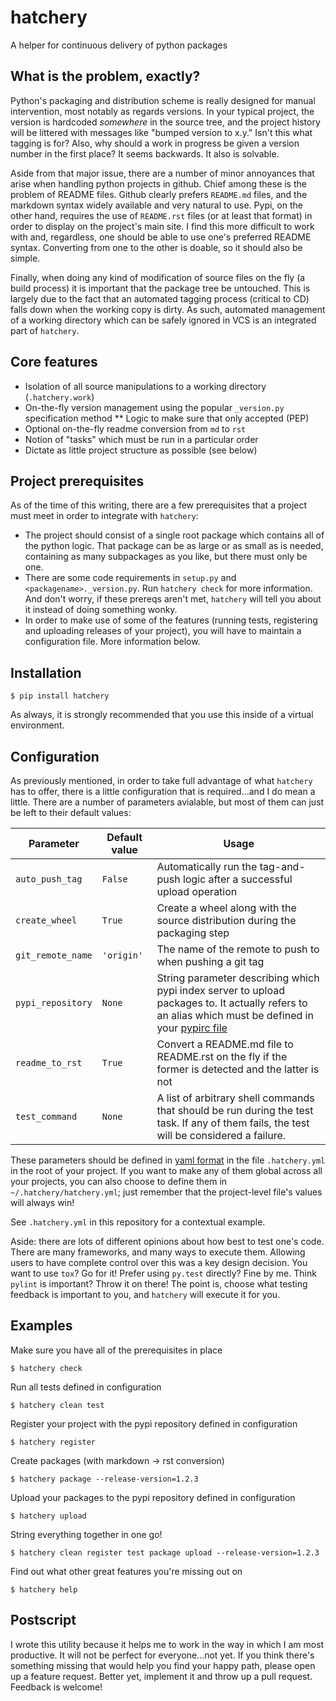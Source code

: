 # hatchery

A helper for continuous delivery of python packages

## What is the problem, exactly?

Python's packaging and distribution scheme is really designed for manual intervention, most notably as regards versions.  In your typical project, the version is hardcoded *somewhere* in the source tree, and the project history will be littered with messages like "bumped version to x.y."  Isn't this what tagging is for?  Also, why should a work in progress be given a version number in the first place?  It seems backwards.  It also is solvable.

Aside from that major issue, there are a number of minor annoyances that arise when handling python projects in github.  Chief among these is the problem of README files.  Github clearly prefers `README.md` files, and the markdown syntax widely available and very natural to use.  Pypi, on the other hand, requires the use of `README.rst` files (or at least that format) in order to display on the project's main site.  I find this more difficult to work with and, regardless, one should be able to use one's preferred README syntax.  Converting from one to the other is doable, so it should also be simple.

Finally, when doing any kind of modification of source files on the fly (a build process) it is important that the package tree be untouched.  This is largely due to the fact that an automated tagging process (critical to CD) falls down when the working copy is dirty.  As such, automated management of a working directory which can be safely ignored in VCS is an integrated part of `hatchery`.

## Core features

* Isolation of all source manipulations to a working directory (`.hatchery.work`)
* On-the-fly version management using the popular `_version.py` specification method
** Logic to make sure that only accepted (PEP)
* Optional on-the-fly readme conversion from `md` to `rst`
* Notion of "tasks" which must be run in a particular order
* Dictate as little project structure as possible (see below)

## Project prerequisites

As of the time of this writing, there are a few prerequisites that a project must meet in order to integrate with `hatchery`:

* The project should consist of a single root package which contains all of the python logic.  That package can be as large or as small as is needed, containing as many subpackages as you like, but there must only be one.
* There are some code requirements in `setup.py` and `<packagename>._version.py`.  Run `hatchery check` for more information.  And don't worry, if these prereqs aren't met, `hatchery` will tell you about it instead of doing something wonky.
* In order to make use of some of the features (running tests, registering and uploading releases of your project), you will have to maintain a configuration file.  More information below.

## Installation

```
$ pip install hatchery
```
As always, it is strongly recommended that you use this inside of a virtual environment.

## Configuration

As previously mentioned, in order to take full advantage of what `hatchery` has to offer, there is a little configuration that is required...and I do mean a little.  There are a number of parameters avialable, but most of them can just be left to their default values:

Parameter | Default value | Usage
--------- | ------------- | -----
`auto_push_tag` | `False` | Automatically run the tag-and-push logic after a successful upload operation
`create_wheel` | `True` | Create a wheel along with the source distribution during the packaging step
`git_remote_name` | `'origin'` | The name of the remote to push to when pushing a git tag
`pypi_repository` | `None` | String parameter describing which pypi index server to upload packages to.  It actually refers to an alias which must be defined in your [pypirc file](https://docs.python.org/3.5/distutils/packageindex.html#the-pypirc-file)
`readme_to_rst` | `True` | Convert a README.md file to README.rst on the fly if the former is detected and the latter is not
`test_command` | `None` | A list of arbitrary shell commands that should be run during the test task.  If any of them fails, the test will be considered a failure.

These parameters should be defined in [yaml format](https://en.wikipedia.org/wiki/YAML) in the file `.hatchery.yml` in the root of your project.  If you want to make any of them global across all your projects, you can also choose to define them in `~/.hatchery/hatchery.yml`; just remember that the project-level file's values will always win!

See `.hatchery.yml` in this repository for a contextual example.

Aside: there are lots of different opinions about how best to test one's code.  There are many frameworks, and many ways to execute them.  Allowing users to have complete control over this was a key design decision.  You want to use `tox`?  Go for it!  Prefer using `py.test` directly?  Fine by me.  Think `pylint` is important?  Throw it on there!  The point is, choose what testing feedback is important to you, and `hatchery` will execute it for you.

## Examples

Make sure you have all of the prerequisites in place
```
$ hatchery check
```

Run all tests defined in configuration
```
$ hatchery clean test
```

Register your project with the pypi repository defined in configuration
```
$ hatchery register
```

Create packages (with markdown -> rst conversion)
```
$ hatchery package --release-version=1.2.3
```

Upload your packages to the pypi repository defined in configuration
```
$ hatchery upload
```

String everything together in one go!
```
$ hatchery clean register test package upload --release-version=1.2.3
```

Find out what other great features you're missing out on
```
$ hatchery help
```

## Postscript

I wrote this utility because it helps me to work in the way in which I am most productive.  It will not be perfect for everyone...not yet.  If you think there's something missing that would help you find your happy path, please open up a feature request.  Better yet, implement it and throw up a pull request.  Feedback is welcome!

